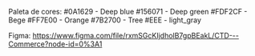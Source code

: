 Paleta de cores:
#0A1629 - Deep blue
#156071 - Deep green
#FDF2CF - Bege
#FF7E00 - Orange
#7B2700 - Tree
#EEE - light_gray

Figma: https://www.figma.com/file/rxmSGcKIjdholB7gpBEakL/CTD---Commerce?node-id=0%3A1
